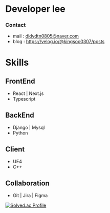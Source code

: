 # Developer lee

### Contact

- mail : dldydtn0805@naver.com
- blog : https://velog.io/@kingsoo0307/posts

# Skills

## FrontEnd

- React | Next.js
- Typescript

## BackEnd

- Django | Mysql
- Python

## Client

- UE4
- C++

## Collaboration

- Git | Jira | Figma

[![Solved.ac Profile](http://mazassumnida.wtf/api/v2/generate_badge?boj=dldydtn0805)](https://solved.ac/dldydtn0805/)
